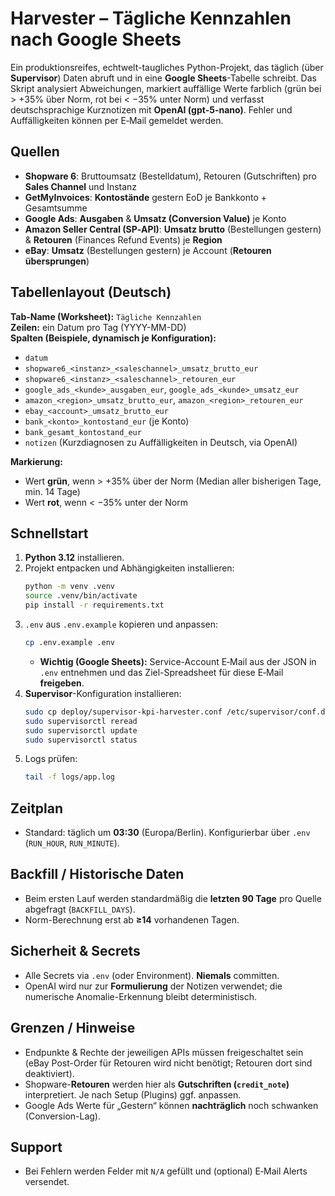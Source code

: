 
# Harvester – Tägliche Kennzahlen nach Google Sheets

Ein produktionsreifes, echtwelt-taugliches Python-Projekt, das täglich (über **Supervisor**) Daten abruft und in eine **Google Sheets**-Tabelle schreibt. Das Skript analysiert Abweichungen, markiert auffällige Werte farblich (grün bei > +35% über Norm, rot bei < −35% unter Norm) und verfasst deutschsprachige Kurznotizen mit **OpenAI (gpt-5-nano)**. Fehler und Auffälligkeiten können per E‑Mail gemeldet werden.

## Quellen
- **Shopware 6**: Bruttoumsatz (Bestelldatum), Retouren (Gutschriften) pro **Sales Channel** und Instanz
- **GetMyInvoices**: **Kontostände** gestern EoD je Bankkonto + Gesamtsumme
- **Google Ads**: **Ausgaben** & **Umsatz (Conversion Value)** je Konto
- **Amazon Seller Central (SP‑API)**: **Umsatz brutto** (Bestellungen gestern) & **Retouren** (Finances Refund Events) je **Region**
- **eBay**: **Umsatz** (Bestellungen gestern) je Account (**Retouren übersprungen**)

## Tabellenlayout (Deutsch)
**Tab-Name (Worksheet):** `Tägliche Kennzahlen`  
**Zeilen:** ein Datum pro Tag (YYYY-MM-DD)  
**Spalten (Beispiele, dynamisch je Konfiguration):**
- `datum`
- `shopware6_<instanz>_<saleschannel>_umsatz_brutto_eur`
- `shopware6_<instanz>_<saleschannel>_retouren_eur`
- `google_ads_<kunde>_ausgaben_eur`, `google_ads_<kunde>_umsatz_eur`
- `amazon_<region>_umsatz_brutto_eur`, `amazon_<region>_retouren_eur`
- `ebay_<account>_umsatz_brutto_eur`
- `bank_<konto>_kontostand_eur` (je Konto)
- `bank_gesamt_kontostand_eur`
- `notizen` (Kurzdiagnosen zu Auffälligkeiten in Deutsch, via OpenAI)

**Markierung:**  
- Wert **grün**, wenn > +35% über der Norm (Median aller bisherigen Tage, min. 14 Tage)  
- Wert **rot**, wenn < −35% unter der Norm

## Schnellstart

1) **Python 3.12** installieren.
2) Projekt entpacken und Abhängigkeiten installieren:
   ```bash
   python -m venv .venv
   source .venv/bin/activate
   pip install -r requirements.txt
   ```
3) `.env` aus `.env.example` kopieren und anpassen:
   ```bash
   cp .env.example .env
   ```
   - **Wichtig (Google Sheets):** Service-Account E‑Mail aus der JSON in `.env` entnehmen und das Ziel-Spreadsheet für diese E‑Mail **freigeben**.
4) **Supervisor**-Konfiguration installieren:
   ```bash
   sudo cp deploy/supervisor-kpi-harvester.conf /etc/supervisor/conf.d/kpi-harvester.conf
   sudo supervisorctl reread
   sudo supervisorctl update
   sudo supervisorctl status
   ```
5) Logs prüfen:
   ```bash
   tail -f logs/app.log
   ```

## Zeitplan
- Standard: täglich um **03:30** (Europa/Berlin). Konfigurierbar über `.env` (`RUN_HOUR`, `RUN_MINUTE`).

## Backfill / Historische Daten
- Beim ersten Lauf werden standardmäßig die **letzten 90 Tage** pro Quelle abgefragt (`BACKFILL_DAYS`).  
- Norm-Berechnung erst ab **≥14** vorhandenen Tagen.

## Sicherheit & Secrets
- Alle Secrets via `.env` (oder Environment). **Niemals** committen.
- OpenAI wird nur zur **Formulierung** der Notizen verwendet; die numerische Anomalie-Erkennung bleibt deterministisch.

## Grenzen / Hinweise
- Endpunkte & Rechte der jeweiligen APIs müssen freigeschaltet sein (eBay Post-Order für Retouren wird nicht benötigt; Retouren dort sind deaktiviert).
- Shopware-**Retouren** werden hier als **Gutschriften (`credit_note`)** interpretiert. Je nach Setup (Plugins) ggf. anpassen.
- Google Ads Werte für „Gestern“ können **nachträglich** noch schwanken (Conversion-Lag).

## Support
- Bei Fehlern werden Felder mit `N/A` gefüllt und (optional) E‑Mail Alerts versendet.
